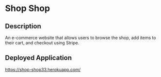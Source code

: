 # Shop Shop
## Description
An e-commerce website that allows users to browse the shop, add items to their cart, and checkout using Stripe.

## Deployed Application
https://shop-shop33.herokuapp.com/
